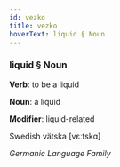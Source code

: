 ```yaml
---
id: vezko
title: vezko
hoverText: liquid § Noun
---
```


### liquid § Noun

**Verb**: to be a liquid

**Noun**: a liquid

**Modifier**: liquid-related

Swedish vätska [vɛːtskɑ]

*Germanic Language Family*
